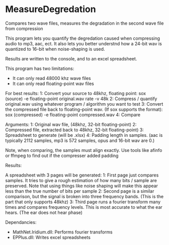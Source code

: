 # MeasureDegredation
Compares two wave files, measures the degradation in the second wave file from compression

This program lets you quantify the degredation caused when compressing audio to mp3, aac, ect. It also
lets you better understnd how a 24-bit wav is quantized to 16-bit when noise-shaping is used.

Results are written to the console, and to an excel spreadsheet.

This program has two limitations:
- It can only read 48000 khz wave files
- It can only read floating-point wav files

For best results:
1: Convert your source to 48khz, floating point: sox (source) -e floating-point original.wav rate -v 48k
2: Compress / quantify original.wav using whatever program / algorithm you want to test
3: Convert the compressed file back to floating-point wav. (If sox supports the format): sox (compressed) -e floating-point compressed.wav
4: Compare

Arguments:
1: Original wav file, (48khz, 32-bit floating-point)
2: Compressed file, extracted back to 48khz, 32-bit floating-point)
3: Spreadsheet to generate (will be .xlsx)
4: Padding length in samples. (aac is typically 2112 samples, mp3 is 572 samples, opus and 16-bit wav are 0.)

Note, when comparing, the samples must align exactly. Use tools like afinfo or ffmpeg to find out if the compresser added padding

Results:

A spreadsheet with 3 pages will be generated:
1: First page just compares samples. It tries to give a rough estimation of how many bits / sample are preserved. Note that using things like noise shaping will make this appear less than the true number of bits per sample
2: Second page is a similar comparison, but the signal is broken into three frequency bands. (This is the part that only supports 48khz)
3: Third page runs a fourier transform many times and compares frequency levels. This is most accurate to what the ear hears. (The ear does not hear phase)

Dependancies:
- MathNet.Iridium.dll: Performs fourier transforms
- EPPlus.dll: Writes excel spreadsheets
